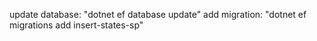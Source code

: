 update database: "dotnet ef database update"
add migration: "dotnet ef migrations add insert-states-sp"